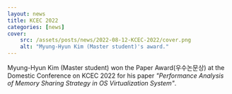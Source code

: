 ```yaml
---
layout: news
title: KCEC 2022
categories: [news]
cover:
    src: /assets/posts/news/2022-08-12-KCEC-2022/cover.png
    alt: "Myung-Hyun Kim (Master student)'s award."
---
```


Myung-Hyun Kim (Master student) won the Paper Award(우수논문상) at the Domestic Conference on KCEC 2022 for his paper _"Performance Analysis of Memory Sharing Strategy in OS Virtualization System"_.
